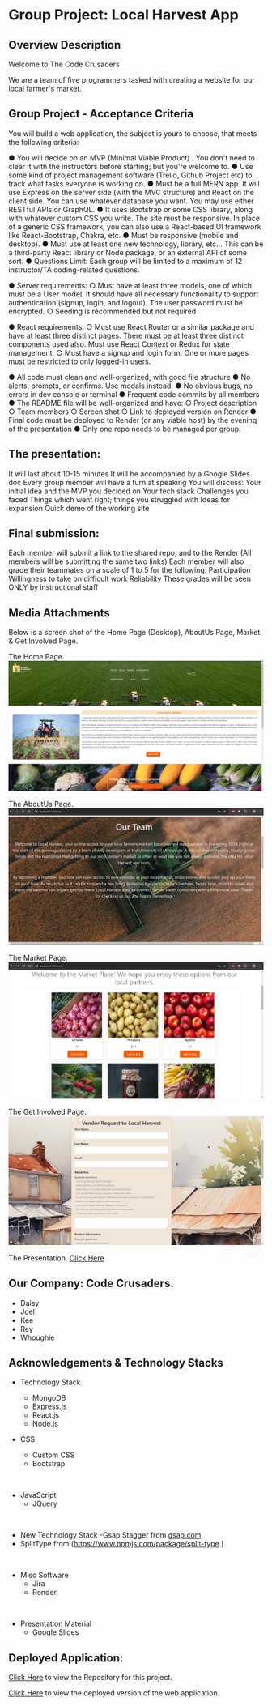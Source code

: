 # Group Project: Local Harvest App

## Overview Description
Welcome to The Code Crusaders

We are a team of five programmers tasked with creating a website for our local farmer's market. 



## Group Project - Acceptance Criteria

 You will build a web application, the subject is yours to choose, that meets the following criteria:

●	You will decide on an MVP (Minimal Viable Product) . You don't need to clear it with the instructors before starting; but you're welcome to.
●	Use some kind of project management software (Trello, Github Project etc) to track what tasks everyone is working on.
●	Must be a full MERN app. It will use Express on the server side (with the MVC structure) and React on the client side. You can use whatever database you want. You may use either RESTful APIs or GraphQL.
●	It uses Bootstrap or some CSS library, along with whatever custom CSS you write. The site must be responsive. In place of a generic CSS framework, you can also use a React-based UI framework like React-Bootstrap, Chakra, etc.
●	Must be responsive (mobile and desktop).
●	Must use at least one new technology, library, etc… This can be a third-party React library or Node package, or an external API of some sort.
●	Questions Limit:  Each group will be limited to a maximum of 12 instructor/TA coding-related questions.

●	Server requirements:
○	Must have at least three models, one of which must be a User model. It should have all necessary functionality to support authentication (signup, login, and logout). The user password must be encrypted.
○	Seeding is recommended but not required

●	React requirements:
○	Must use React Router or a similar package and have at least three distinct pages. There must be at least three distinct components used also. Must use React Context or Redux for state management.
○	Must have a signup and login form. One or more pages must be restricted to only logged-in users.

●	All code must clean and well-organized, with good file structure 
●	No alerts, prompts, or confirms. Use modals instead.
●	No obvious bugs, no errors in dev console or terminal
●	Frequent code commits by all members 
●	The README file will be well-organized and have:
○	Project description
○	Team members 
○	Screen shot 
○	Link to deployed version on Render 
●	Final code must be deployed to Render (or any viable host) by the evening of the presentation
●	Only one repo needs to be managed per group. 



## The presentation:
It will last about 10-15 minutes
It will be accompanied by a Google Slides doc 
Every group member will have a turn at speaking
You will discuss:
Your initial idea and the MVP you decided on
Your tech stack
Challenges you faced 
Things which went right; things you struggled with 
Ideas for expansion
Quick demo of the working site

## Final submission:
Each member will submit a link to the shared repo, and to the Render
(All members will be submitting the same two links)
Each member will also grade their teammates on a scale of 1 to 5 for the following:
Participation
Willingness to take on difficult work
Reliability
These grades will be seen ONLY by instructional staff 

## Media Attachments

Below is a screen shot of the Home Page (Desktop), AboutUs Page, Market & Get Involved Page.

The Home Page.
![The Home Page.](./client/src/assets/images/home.png)

The AboutUs Page.
![The AboutUs Page.](./client/src/assets/images/about.png)

The Market Page.
![The Market Page.](./client/src/assets/images/market.png)

The Get Involved Page.
![The AboutUs Page.](./client/src/assets/images/getinvolved.png)


The Presentation.
[Click Here](https://docs.google.com/presentation/d/1N5yuJ6h-Y7GNsJnzsXVOtqGa2kDZ-UAMI6lU7HDtgQ8/edit#slide=id.p) 

## Our Company: Code Crusaders.
- Daisy
- Joel
- Kee
- Rey
- Whoughie

## Acknowledgements & Technology Stacks

- Technology Stack
    - MongoDB
    - Express.js
    - React.js
    - Node.js 

- CSS
   - Custom CSS
   - Bootstrap

<br>

- JavaScript
   - JQuery

<br>

- New Technology Stack
    -Gsap Stagger from [gsap.com](https://gsap.com/resources/getting-started/Staggers/)
- SplitType from (https://www.npmjs.com/package/split-type
    )

<br>

- Misc Software
   - Jira
   - Render

<br>

- Presentation Material
   - Google Slides



## Deployed Application:
[Click Here](https://github.com/whougie/local-harvest) to view the Repository for this project.

[Click Here]() to view the deployed version of the web application. 


